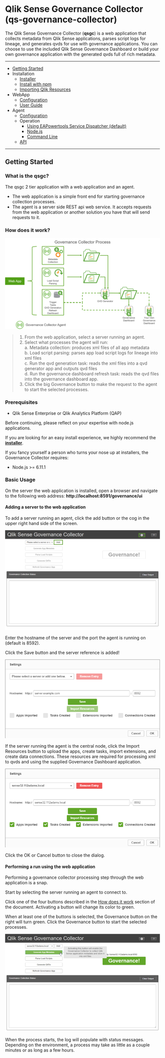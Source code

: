 # Qlik Sense Governance Collector (qs-governance-collector)

The Qlik Sense Governance Collector (**qsgc**) is a web application that collects metadata from Qlik Sense applications, parses script logs for lineage, and generates qvds for use with governance applications.  You can choose to use the included Qlik Sense Governance Dashboard or build your own governance application with the generated qvds full of rich metadata.

---
- [Getting Started](#getting-started)
- Installation
    - [Installer](docs/installation/exe-install.md)
    - [Install with npm](docs/installation/npm-install.md)
    - [Importing Qlik Resources](docs/installation/qlik-config.md)
- WebApp
    - [Configuration](docs/webapp/configuration.md)
    - [User Guide](docs/webapp/user-guide.md)
- Agent
    - [Configuration](docs/agent/configuration.md)
    - Operation
        - [Using EAPowertools Service Dispatcher (default)](docs/agent/operation/eapowertools-service-dispatcher.md)
        - [Node.js](docs/agent/operation/node.md)
        - [Command Line](docs/agent/operation/command-line)
    - [API](docs/agent/api.md)
---

## Getting Started

### What is the qsgc?
The qsgc 2 tier application with a web application and an agent.
* The web application is a simple front end for starting governance collection processes.
* The agent is a server side REST api web service.  It accepts requests from the web application or another solution you have that will send requests to it.

### How does it work?
![process](docs/img/main/process.png)

> 1. From the web application, select a server running an agent.
> 2. Select what processes the agent will run:    
>   a. Metadata collection: produces xml files of all app metadata    
>   b. Load script parsing: parses app load script logs for lineage into xml files    
>   c. Run the qvd generation task: reads the xml files into a qvd generator app and outputs qvd files    
>   d. Run the governance dashboard refresh task: reads the qvd files into the governance dashboard app.    
> 3. Click the big Governance button to make the request to the agent to start the selected processes.


### Prerequisites

* Qlik Sense Enterprise or Qlik Analytics Platform (QAP)

Before continuing, please reflect on your expertise with node.js applications.

If you are looking for an easy install experience, we highly recommend the **[installer](https://somepathtoinstaller)**.

If you fancy yourself a person who turns your nose up at installers, the Governance Collector requires:

* Node.js >= 6.11.1

#### 

### Basic Usage

On the server the web application is installed, open a browser and navigate to the following web address: **http://localhost:8591/governance/ui**

#### Adding a server to the web application

To add a server running an agent, click the add button or the cog in the upper right hand side of the screen. 

![mainscreen](docs/img/webapp/mainscreen.png)

Enter the hostname of the server and the port the agent is running on (default is 8592).

Click the Save button and the server reference is added!

![addserver](docs/img/webapp/addserver.png)

If the server running the agent is the central node, click the Import Resources button to upload the apps, create tasks, import extensions, and create data connections.  These resources are required for processing xml to qvds and using the supplied Governance Dashboard application. 

![completeserver](docs/img/webapp/completeserver.png)

Click the OK or Cancel button to close the dialog.

#### Performing a run using the web application

Performing a governance collector processing step through the web application is a snap.

Start by selecting the server running an agent to connect to.

Click one of the four buttons described in the [How does it work](#how-does-it-work) section of the document.  Activating a button will change its color to green.

When at least one of the buttons is selected, the Governance button on the right will turn green.  Click the Governance button to start the selected processes.

![run](docs/img/webapp/run.png) 

When the process starts, the log will populate with status messages.  Depending on the environment, a process may take as little as a couple minutes or as long as a few hours.